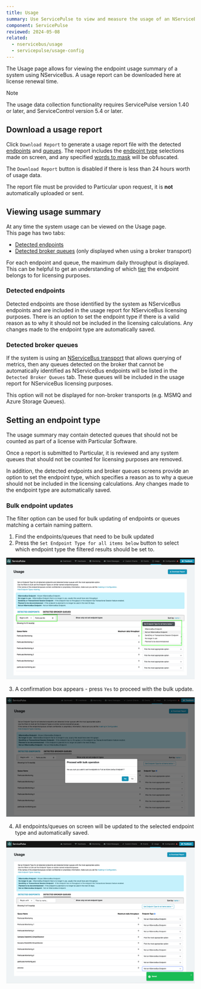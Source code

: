 ```yaml
---
title: Usage
summary: Use ServicePulse to view and measure the usage of an NServiceBus system.
component: ServicePulse
reviewed: 2024-05-08
related:
  - nservicebus/usage
  - servicepulse/usage-config
---
```


The Usage page allows for viewing the endpoint usage summary of a system using NServiceBus.
A usage report can be downloaded here at license renewal time.

> [!NOTE]
> The usage data collection functionality requires ServicePulse version 1.40 or later, and ServiceControl version 5.4 or later.

## Download a usage report

Click `Download Report` to generate a usage report file with the detected [endpoints](#viewing-usage-summary-detected-endpoints) and [queues](#viewing-usage-summary-detected-broker-queues). The report includes the [endpoint type](#setting-an-endpoint-type) selections made on screen, and any specified [words to mask](usage-config.md#report-masks) will be obfuscated.

The `Download Report` button is disabled if there is less than 24 hours worth of usage data.

The report file must be provided to Particular upon request, it is **not** automatically uploaded or sent.

## Viewing usage summary

At any time the system usage can be viewed on the Usage page.  
This page has two tabs:

- [Detected endpoints](#viewing-usage-summary-detected-endpoints)
- [Detected broker queues](#viewing-usage-summary-detected-broker-queues) (only displayed when using a broker transport)

For each endpoint and queue, the maximum daily throughput is displayed. This can be helpful to get an understanding of which [tier](https://particular.net/pricing) the endpoint belongs to for licensing purposes.

### Detected endpoints

Detected endpoints are those identified by the system as NServiceBus endpoints and are included in the usage report for NServiceBus licensing purposes. There is an option to set the endpoint type if there is a valid reason as to why it should not be included in the licensing calculations. Any changes made to the endpoint type are automatically saved.

### Detected broker queues

If the system is using an [NServiceBus transport](./../transports) that allows querying of metrics, then any queues detected on the broker that cannot be automatically identified as NServiceBus endpoints will be listed in the `Detected Broker Queues` tab. These queues will be included in the usage report for NServiceBus licensing purposes.

This option will not be displayed for non-broker transports (e.g. MSMQ and Azure Storage Queues).

## Setting an endpoint type

The usage summary may contain detected queues that should not be counted as part of a license with Particular Software.

Once a report is submitted to Particular, it is reviewed and any system queues that should not be counted for licensing purposes are removed.

In addition, the detected endpoints and broker queues screens provide an option to set the endpoint type, which specifies a reason as to why a queue should not be included in the licensing calculations. Any changes made to the endpoint type are automatically saved.

### Bulk endpoint updates

The filter option can be used for bulk updating of endpoints or queues matching a certain naming pattern.

1. Find the endpoints/queues that need to be bulk updated
2. Press the `Set Endpoint Type for all items below` button to select which endpoint type the filtered results should be set to.

![usage-endpoints-filter](images/usage-endpoints-filter.png "width=600")

3. A confirmation box appears - press `Yes` to proceed with the bulk update.

![usage-endpoints-bulk-update](images/usage-endpoints-bulk-update.png "width=600")

4. All endpoints/queues on screen will be updated to the selected endpoint type and automatically saved.

![usage-endpoints-updated](images/usage-endpoints-updated.png "width=600")
